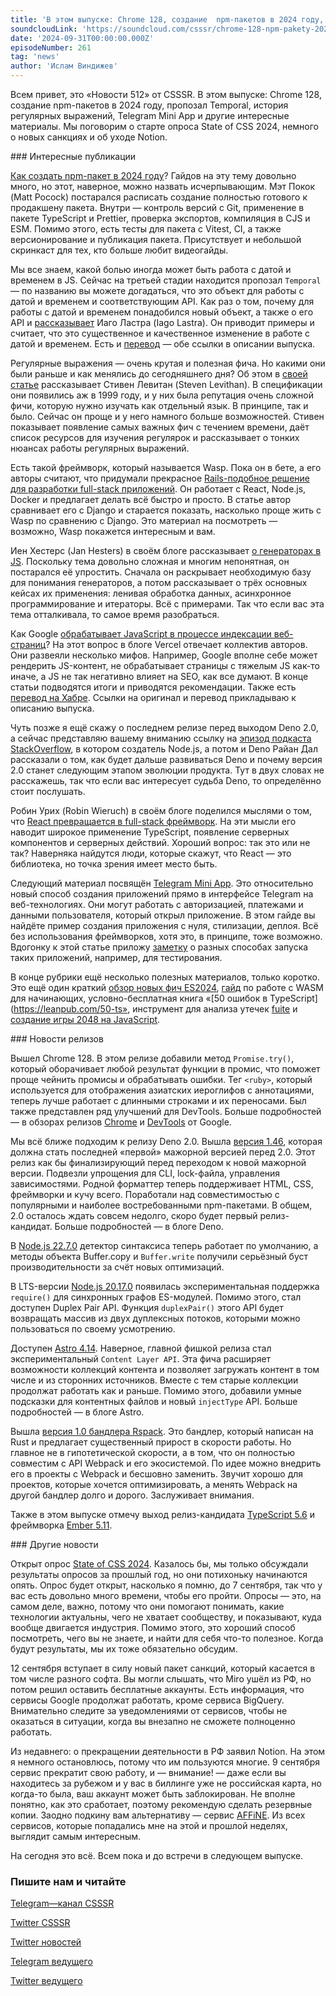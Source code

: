 ```yaml
---
title: 'В этом выпуске: Chrome 128, создание  npm-пакетов в 2024 году, пропозал Temporal, история регулярных выражений, Telegram Mini App и другие интересные материалы. Мы поговорим о старте опроса State of CSS 2024, немного о новых санкциях и об уходе Notion.'
soundcloudLink: 'https://soundcloud.com/csssr/chrome-128-npm-pakety-2024-temporal-telegram-mini-app-state-of-css-2024-ukhod-notion'
date: '2024-09-31T00:00:00.000Z'
episodeNumber: 261
tag: 'news'
author: 'Ислам Виндижев'
---
```


Всем привет, это «Новости 512» от CSSSR. В этом выпуске: Chrome 128, создание  npm-пакетов в 2024 году, пропозал Temporal, история регулярных выражений, Telegram Mini App и другие интересные материалы. Мы поговорим о старте опроса State of CSS 2024, немного о новых санкциях и об уходе Notion.

<ParagraphWithImage imageName="laptopNews" >
  ### Интересные публикации

[Как создать npm-пакет в 2024 году](https://www.totaltypescript.com/how-to-create-an-npm-package)? Гайдов на эту тему довольно много, но этот, наверное, можно назвать исчерпывающим. Мэт Покок (Matt Pocock) постарался расписать создание полностью готового к продакшену пакета. Внутри — контроль версий с Git, применение в пакете TypeScript и Prettier, проверка экспортов, компиляция в CJS и ESM. Помимо этого, есть тесты для пакета с Vitest, CI, а также версионирование и публикация пакета. Присутствует и небольшой скринкаст для тех, кто больше любит видеогайды.
</ParagraphWithImage>

Мы все знаем, какой болью иногда может быть работа с датой и временем в JS. Сейчас на третьей стадии находится пропозал `Temporal` — по названию вы можете догадаться, что это объект для работы с датой и временем и соответствующим API. Как раз о том, почему для работы с датой и временем понадобился новый объект, а также о его API и [рассказывает](https://docs.timetime.in/blog/js-dates-finally-fixed/) Иаго Ластра (Iago Lastra). Он приводит примеры и считает, что это существенное и качественное изменение в работе с датой и временем. Есть и [перевод](https://habr.com/ru/articles/838378/) — обе ссылки в описании выпуска.

Регулярные выражения — очень крутая и полезная фича. Но какими они были раньше и как менялись до сегодняшнего дня? Об этом в [своей статье](https://www.smashingmagazine.com/2024/08/history-future-regular-expressions-javascript/) рассказывает Стивен Левитан (Steven Levithan). В спецификации они появились аж в 1999 году, и у них была репутация очень сложной фичи, которую нужно изучать как отдельный язык. В принципе, так и было. Сейчас он проще и у него намного больше возможностей. Стивен показывает появление самых важных фич с течением времени, даёт список ресурсов для изучения регулярок и рассказывает о тонких нюансах работы регулярных выражений.

Есть такой фреймворк, который называется Wasp. Пока он в бете, а его авторы считают, что придумали прекрасное [Rails-подобное решение для разработки full-stack приложений](https://wasp-lang.dev/blog/2024/08/20/django-vs-wasp). Он работает с React, Node.js, Docker и предлагает делать всё быстро и просто. В статье автор сравнивает его с Django и старается показать, насколько проще жить с Wasp по сравнению с Django. Это материал на посмотреть — возможно, Wasp покажется интересным и вам.

Иен Хестерс (Jan Hesters) в своём блоге рассказывает [о генераторах в JS](https://www.reactsquad.io/blog/understanding-generators-in-javascript). Поскольку тема довольно сложная и многим непонятная, он постарался её упростить. Сначала он раскрывает необходимую базу для понимания генераторов, а потом рассказывает о трёх основных кейсах их применения: ленивая обработка данных, асинхронное программирование и итераторы. Всё с примерами. Так что если вас эта тема отталкивала, то самое время разобраться.

Как Google [обрабатывает JavaScript в процессе индексации веб-страниц](https://vercel.com/blog/how-google-handles-javascript-throughout-the-indexing-process)? На этот вопрос в блоге Vercel отвечает коллектив авторов. Они развеяли несколько мифов. Например, Google вполне себе может рендерить JS-контент, не обрабатывает страницы с тяжелым JS как-то иначе, а JS не так негативно влияет на SEO, как все думают. В конце статьи подводятся итоги и приводятся рекомендации. Также есть [перевод на Хабре](https://habr.com/ru/companies/timeweb/articles/836866/). Ссылки на оригинал и перевод прикладываю к описанию выпуска.

Чуть позже я ещё скажу о последнем релизе перед выходом Deno 2.0, а сейчас представляю вашему вниманию ссылку на [эпизод подкаста StackOverflow](https://stackoverflow.blog/2024/08/20/ryan-dahl-deno-20-scale-improve-npm-nodejs/), в котором создатель Node.js, а потом и Deno Райан Дал рассказали о том, как будет дальше развиваться Deno и почему версия 2.0 станет следующим этапом эволюции продукта. Тут в двух словах не расскажешь, так что если вас интересует судьба Deno, то определённо стоит послушать.

Робин Урих (Robin Wieruch) в своём блоге поделился мыслями о том, что [React превращается в full-stack фреймворк](https://www.robinwieruch.de/react-full-stack-framework/). На эти мысли его наводит широкое применение TypeScript, появление серверных компонентов и серверных действий. Хороший вопрос: так это или не так? Наверняка найдутся люди, которые скажут, что React — это библиотека, но точка зрения имеет место быть.

Следующий материал посвящён [Telegram Mini App](https://habr.com/ru/companies/amvera/articles/838180/). Это относительно новый способ создания приложений прямо в интерфейсе Telegram на веб-технологиях. Они могут работать с авторизацией, платежами и данными пользователя, который открыл приложение. В этом гайде вы найдёте пример создания приложения с нуля, стилизации, деплоя. Всё без использования фреймворков, хотя это, в принципе, тоже возможно. Вдогонку к этой статье приложу [заметку](https://habr.com/ru/articles/839432/) о разных способах запуска таких приложений, например, для тестирования.

В конце рубрики ещё несколько полезных материалов, только коротко. Это ещё один краткий [обзор новых фич ES2024](https://pawelgrzybek.com/whats-new-in-ecmascript-2024/), [гайд](https://habr.com/ru/articles/837692/) по работе с WASM для начинающих, условно-бесплатная книга «[50 ошибок в TypeScript](https://leanpub.com/50-ts», инструмент для анализа утечек [fuite](https://github.com/nolanlawson/fuite) и [создание игры 2048 на JavaScript](https://www.youtube.com/watch?v=RC_SglXG4Y8).

<ParagraphWithImage imageName="manWithLaptop">
  ### Новости релизов

Вышел Chrome 128. В этом релизе добавили метод `Promise.try()`, который оборачивает любой результат функции в промис, что поможет проще чейнить промисы и обрабатывать ошибки. Тег `<ruby>`, который используется для отображения азиатских иероглифов с аннотациями, теперь лучше работает с длинными строками и их переносами. Был также представлен ряд улучшений для DevTools. Больше подробностей — в обзорах релизов [Chrome](https://developer.chrome.com/blog/new-in-chrome-128) и [DevTools](https://developer.chrome.com/blog/new-in-devtools-128) от Google.
</ParagraphWithImage>

Мы всё ближе подходим к релизу Deno 2.0. Вышла [версия 1.46](https://deno.com/blog/v1.46), которая должна стать последней «первой» мажорной версией перед 2.0. Этот релиз как бы финализирующий перед переходом к новой мажорной версии. Подвезли упрощения для CLI, lock-файла, управления зависимостями. Родной форматтер теперь поддерживает HTML, CSS, фреймворки и кучу всего. Поработали над совместимостью с популярными и наиболее востребованными npm-пакетами. В общем, 2.0 осталось ждать совсем недолго, скоро будет первый релиз-кандидат. Больше подробностей — в блоге Deno.

В [Node.js 22.7.0](https://nodejs.org/en/blog/release/v22.7.0) детектор синтаксиса теперь работает по умолчанию, а методы объекта Buffer.copy и `Buffer.write` получили серьёзный буст производительности за счёт новых оптимизаций.

В LTS-версии [Node.js 20.17.0](https://nodejs.org/en/blog/release/v20.17.0) появилась экспериментальная поддержка `require()` для синхронных графов ES-модулей. Помимо этого, стал доступен Duplex Pair API. Функция `duplexPair()` этого API будет возвращать массив из двух дуплексных потоков, которыми можно пользоваться по своему усмотрению.

Доступен [Astro 4.14](https://astro.build/blog/astro-4140/). Наверное, главной фишкой релиза стал экспериментальный `Content Layer API`. Эта фича расширяет возможности коллекций контента и позволяет загружать контент в том числе и из сторонних источников. Вместе с тем старые коллекции продолжат работать как и раньше. Помимо этого, добавили умные подсказки для контентных файлов и новый `injectType` API. Больше подробностей — в блоге Astro.

Вышла [версия 1.0 бандлера Rspack](https://rspack.dev/). Это бандлер, который написан на Rust и предлагает существенный прирост в скорости работы. Но главное не в гипотетической скорости, а в том, что он полностью совместим с API Webpack и его экосистемой. По идее можно внедрить его в проекты с Webpack и бесшовно заменить. Звучит хорошо для проектов, которые хочется оптимизировать, а менять Webpack на другой бандлер долго и дорого. Заслуживает внимания.

Также в этом выпуске отмечу выход релиз-кандидата [TypeScript 5.6](https://devblogs.microsoft.com/typescript/announcing-typescript-5-6-rc/) и фреймворка [Ember 5.11](https://blog.emberjs.com/ember-released-5-11/).

<ParagraphWithImage imageName="laptopNews" >
    ### Другие новости

Открыт опрос [State of CSS 2024](https://stateofcss.com/en-US). Казалось бы, мы только обсуждали результаты опросов за прошлый год, но они потихоньку начинаются опять. Опрос будет открыт, насколько я помню, до 7 сентября, так что у вас есть довольно много времени, чтобы его пройти. Опросы — это, на самом деле, важно, потому что они помогают понимать, какие технологии актуальны, чего не хватает сообществу, и показывают, куда вообще двигается индустрия. Помимо этого, это хороший способ посмотреть, чего вы не знаете, и найти для себя что-то полезное. Когда будут результаты, мы их тоже обязательно обсудим.
</ParagraphWithImage>

12 сентября вступает в силу новый пакет санкций, который касается в том числе разного софта. Вы могли слышать, что Miro ушёл из РФ, но потом решил оставить бесплатные аккаунты. Есть информация, что сервисы Google продолжат работать, кроме сервиса BigQuery. Внимательно следите за уведомлениями от сервисов, чтобы не оказаться в ситуации, когда вы внезапно не сможете полноценно работать.

Из недавнего: о прекращении деятельности в РФ заявил Notion. На этом я немного остановлюсь, потому что им пользуются многие. 9 сентября сервис прекратит свою работу, и — внимание! — даже если вы находитесь за рубежом и у вас в биллинге уже не российская карта, но когда-то была, ваш аккаунт может быть заблокирован. Не вполне понятно, как это сработает, поэтому рекомендую сделать резервные копии. Заодно подкину вам альтернативу — сервис [AFFiNE](https://affine.pro/). Из всех сервисов, которые попадались мне на этой и прошлой неделях, выглядит самым интересным.

На сегодня это всё. Всем пока и до встречи в следующем выпуске.

  ### Пишите нам и читайте
  [Telegram—канал CSSSR](https://t.me/csssr)

  [Twitter CSSSR](https://twitter.com/csssr_dev)

  [Twitter новостей](https://twitter.com/csssr_news)

  [Telegram ведущего](https://t.me/Vindizh)

  [Twitter ведущего](https://twitter.com/Vindizh)

